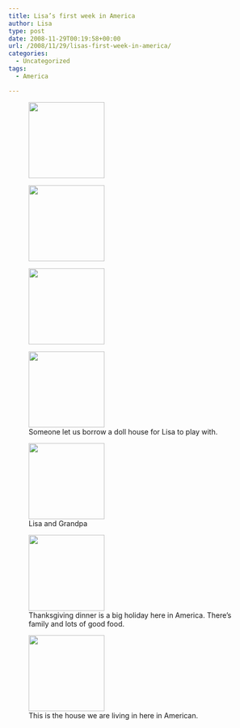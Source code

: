 ```yaml
---
title: Lisa’s first week in America
author: Lisa
type: post
date: 2008-11-29T00:19:58+00:00
url: /2008/11/29/lisas-first-week-in-america/
categories:
  - Uncategorized
tags:
  - America

---
```

<div id='gallery-1' class='gallery galleryid-47 gallery-columns-3 gallery-size-thumbnail'>
  <figure class='gallery-item'> <div class='gallery-icon landscape'>
    <a href='/2008/11/29/lisas-first-week-in-america/sany0005/'><img width="150" height="150" src="/uploads/2008/11/sany0005-150x150.jpg" class="attachment-thumbnail size-thumbnail" alt="" /></a> 
  </div></figure><figure class='gallery-item'> <div class='gallery-icon landscape'>
    <a href='/2008/11/29/lisas-first-week-in-america/sany0006/'><img width="150" height="150" src="/uploads/2008/11/sany0006-150x150.jpg" class="attachment-thumbnail size-thumbnail" alt="" /></a> 
  </div></figure><figure class='gallery-item'> <div class='gallery-icon landscape'>
    <a href='/2008/11/29/lisas-first-week-in-america/sany0019/'><img width="150" height="150" src="/uploads/2008/11/sany0019-150x150.jpg" class="attachment-thumbnail size-thumbnail" alt="" /></a> 
  </div></figure><figure class='gallery-item'> <div class='gallery-icon landscape'>
    <a href='/2008/11/29/lisas-first-week-in-america/sany0022/'><img width="150" height="150" src="/uploads/2008/11/sany0022-150x150.jpg" class="attachment-thumbnail size-thumbnail" alt="" aria-describedby="gallery-1-51" /></a> 
  </div><figcaption class='wp-caption-text gallery-caption' id='gallery-1-51'> Someone let us borrow a doll house for Lisa to play with. </figcaption></figure><figure class='gallery-item'> <div class='gallery-icon landscape'>
    <a href='/2008/11/29/lisas-first-week-in-america/sany0025/'><img width="150" height="150" src="/uploads/2008/11/sany0025-150x150.jpg" class="attachment-thumbnail size-thumbnail" alt="" aria-describedby="gallery-1-52" /></a> 
  </div><figcaption class='wp-caption-text gallery-caption' id='gallery-1-52'> Lisa and Grandpa </figcaption></figure><figure class='gallery-item'> <div class='gallery-icon landscape'>
    <a href='/2008/11/29/lisas-first-week-in-america/sany0048/'><img width="150" height="150" src="/uploads/2008/11/sany0048-150x150.jpg" class="attachment-thumbnail size-thumbnail" alt="" aria-describedby="gallery-1-53" /></a> 
  </div><figcaption class='wp-caption-text gallery-caption' id='gallery-1-53'> Thanksgiving dinner is a big holiday here in America. There&#8217;s family and lots of good food. </figcaption></figure><figure class='gallery-item'> <div class='gallery-icon landscape'>
    <a href='/2008/11/29/lisas-first-week-in-america/sany0064/'><img width="150" height="150" src="/uploads/2008/11/sany0064-150x150.jpg" class="attachment-thumbnail size-thumbnail" alt="" aria-describedby="gallery-1-54" /></a> 
  </div><figcaption class='wp-caption-text gallery-caption' id='gallery-1-54'> This is the house we are living in here in American. </figcaption></figure> 
</div>